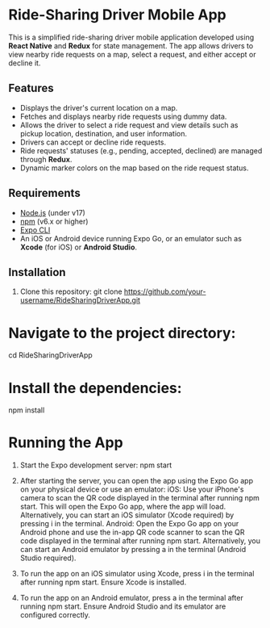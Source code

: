 # Ride-Sharing Driver Mobile App

This is a simplified ride-sharing driver mobile application developed using **React Native** and **Redux** for state management. The app allows drivers to view nearby ride requests on a map, select a request, and either accept or decline it.

## Features

- Displays the driver's current location on a map.
- Fetches and displays nearby ride requests using dummy data.
- Allows the driver to select a ride request and view details such as pickup location, destination, and user information.
- Drivers can accept or decline ride requests.
- Ride requests' statuses (e.g., pending, accepted, declined) are managed through **Redux**.
- Dynamic marker colors on the map based on the ride request status.

## Requirements

- [Node.js](https://nodejs.org/) (under v17)
- [npm](https://www.npmjs.com/) (v6.x or higher)
- [Expo CLI](https://docs.expo.dev/get-started/installation/)
- An iOS or Android device running Expo Go, or an emulator such as **Xcode** (for iOS) or **Android Studio**.

## Installation

1. Clone this repository:
git clone https://github.com/your-username/RideSharingDriverApp.git

# Navigate to the project directory:
cd RideSharingDriverApp

# Install the dependencies:
npm install

# Running the App

1. Start the Expo development server:
npm start

2. After starting the server, you can open the app using the Expo Go app on your physical device or use an emulator:
iOS: Use your iPhone's camera to scan the QR code displayed in the terminal after running npm start. This will open the Expo Go app, where the app will load. Alternatively, you can start an iOS simulator (Xcode required) by pressing i in the terminal.
Android: Open the Expo Go app on your Android phone and use the in-app QR code scanner to scan the QR code displayed in the terminal after running npm start. Alternatively, you can start an Android emulator by pressing a in the terminal (Android Studio required).

3. To run the app on an iOS simulator using Xcode, press i in the terminal after running npm start. Ensure Xcode is installed.

4. To run the app on an Android emulator, press a in the terminal after running npm start. Ensure Android Studio and its emulator are configured correctly.